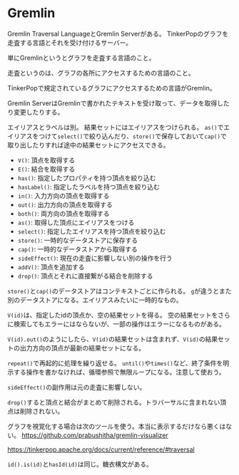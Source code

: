# Gremlin

Gremlin Traversal LanguageとGremlin Serverがある。
TinkerPopのグラフを走査する言語とそれを受け付けるサーバー。

単にGremlinというとグラフを走査する言語のこと。

走査というのは、グラフの各所にアクセスするための言語のこと。

TinkerPopで規定されているグラフにアクセスするための言語がGremlin。

Gremlin ServerはGremlinで書かれたテキストを受け取って、データを取得したり変更したりする。

エイリアスとラベルは別。
結果セットにはエイリアスをつけられる。
`as()`でエイリアスをつけて`select()`で絞り込んだり、`store()`で保存しておいて`cap()`で取り出したりすれば途中の結果セットにアクセスできる。

- `V()`: 頂点を取得する
- `E()`: 結合を取得する
- `has()`: 指定したプロパティを持つ頂点を絞り込む
- `hasLabel()`: 指定したラベルを持つ頂点を絞り込む
- `in()`: 入力方向の頂点を取得する
- `out()`: 出力方向の頂点を取得する
- `both()`: 両方向の頂点を取得する
- `as()`: 取得した頂点にエイリアスをつける
- `select()`: 指定したエイリアスを持つ頂点を絞り込む
- `store()`: 一時的なデータストアに保存する
- `cap()`: 一時的なデータストアから取得する
- `sideEffect()`: 現在の走査に影響しない別の操作を行う
- `addV()`: 頂点を追加する
- `drop()`: 頂点とそれに直接繋がる結合を削除する

`store()`と`cap()`のデータストアはコンテキストごとに作られる。
`g`が違うとまた別のデータストアになる。エイリアスみたいに一時的なもの。

`V(id)`は、指定したidの頂点か、空の結果セットを得る。
空の結果セットをさらに検索してもエラーにはならないが、一部の操作はエラーになるものがある。

`V(id).out()`のようにしたら、`V(id)`の結果セットは含まれず、`V(id)`の結果セットの出力方向の頂点が最新の結果セットになる。

`repeat()`で再起的に処理を繰り返せる。
`until()`や`times()`など、終了条件を明示する操作を書かなければ、循環参照で無限ループになる。注意して使おう。

`sideEffect()`の副作用は元の走査に影響しない。

`drop()`すると頂点と結合がまとめて削除される。トラバーサルに含まれない頂点は削除されない。

グラフを視覚化する場合は次のツールを使う。本当に表示するだけなら悪くはない。
https://github.com/prabushitha/gremlin-visualizer

https://tinkerpop.apache.org/docs/current/reference/#traversal

`id().is(id)`と`hasId(id)`は同じ。糖衣構文がある。

